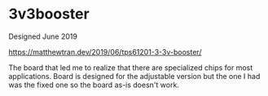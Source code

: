 # 3v3booster

Designed June 2019

https://matthewtran.dev/2019/06/tps61201-3-3v-booster/

The board that led me to realize that there are specialized chips for most applications. Board is designed for the adjustable version but the one I had was the fixed one so the board as-is doesn't work.

